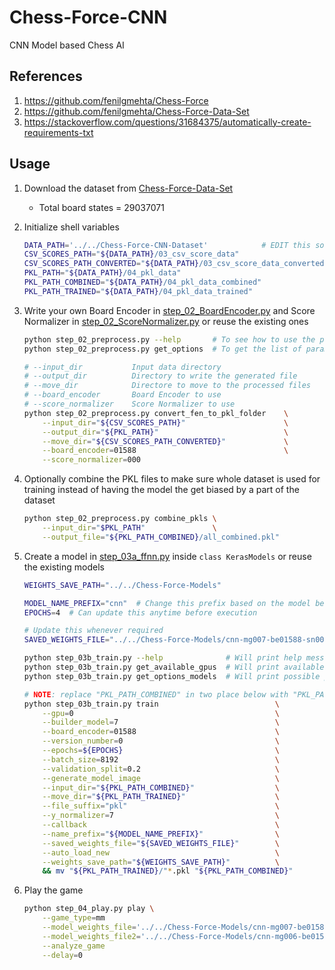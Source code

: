 # Chess-Force-CNN
CNN Model based Chess AI


## References
1. https://github.com/fenilgmehta/Chess-Force
2. https://github.com/fenilgmehta/Chess-Force-Data-Set
3. https://stackoverflow.com/questions/31684375/automatically-create-requirements-txt


## Usage

1. Download the dataset from [Chess-Force-Data-Set](https://github.com/fenilgmehta/Chess-Force-Data-Set)
    - Total board states = 29037071

2. Initialize shell variables
   ```sh
   DATA_PATH='../../Chess-Force-CNN-Dataset'            # EDIT this so that it points to the directory used for storing all the CSV data files used for training/testing/playing
   CSV_SCORES_PATH="${DATA_PATH}/03_csv_score_data"
   CSV_SCORES_PATH_CONVERTED="${DATA_PATH}/03_csv_score_data_converted"
   PKL_PATH="${DATA_PATH}/04_pkl_data"
   PKL_PATH_COMBINED="${DATA_PATH}/04_pkl_data_combined"
   PKL_PATH_TRAINED="${DATA_PATH}/04_pkl_data_trained"
   ```

3. Write your own Board Encoder in [step_02_BoardEncoder.py](./code/step_02_BoardEncoder.py) and Score Normalizer in [step_02_ScoreNormalizer.py](./code/step_02_ScoreNormalizer.py) or reuse the existing ones
   ```sh
   python step_02_preprocess.py --help       # To see how to use the preprocessing module
   python step_02_preprocess.py get_options  # To get the list of parameter you can use for "--board_encoder" and "--score_normalizer"

   # --input_dir           Input data directory
   # --output_dir          Directory to write the generated file
   # --move_dir            Directore to move to the processed files
   # --board_encoder       Board Encoder to use
   # --score_normalizer    Score Normalizer to use
   python step_02_preprocess.py convert_fen_to_pkl_folder    \
       --input_dir="${CSV_SCORES_PATH}"                      \
       --output_dir="${PKL_PATH}"                            \
       --move_dir="${CSV_SCORES_PATH_CONVERTED}"             \
       --board_encoder=01588                                 \
       --score_normalizer=000
   ```

4. Optionally combine the PKL files to make sure whole dataset is used for training instead of having the model the get biased by a part of the dataset
   ```sh
   python step_02_preprocess.py combine_pkls \
       --input_dir="$PKL_PATH"               \
       --output_file="${PKL_PATH_COMBINED}/all_combined.pkl"
   ```

5. Create a model in [step_03a_ffnn.py](./code/step_03a_ffnn.py) inside `class KerasModels` or reuse the existing models
   ```sh
   WEIGHTS_SAVE_PATH="../../Chess-Force-Models"
   
   MODEL_NAME_PREFIX="cnn"  # Change this prefix based on the model being used
   EPOCHS=4  # Can update this anytime before execution
   
   # Update this whenever required
   SAVED_WEIGHTS_FILE="../../Chess-Force-Models/cnn-mg007-be01588-sn000-ep00008-weight-v001.h5"
   
   python step_03b_train.py --help              # Will print help message
   python step_03b_train.py get_available_gpus  # Will print available GPU's
   python step_03b_train.py get_options_models  # Will print possible parameters for "--builder_model" argument

   # NOTE: replace "PKL_PATH_COMBINED" in two place below with "PKL_PATH" if step 4 was NOT performed
   python step_03b_train.py train                          \
       --gpu=0                                             \
       --builder_model=7                                   \
       --board_encoder=01588                               \
       --version_number=0                                  \
       --epochs=${EPOCHS}                                  \
       --batch_size=8192                                   \
       --validation_split=0.2                              \
       --generate_model_image                              \
       --input_dir="${PKL_PATH_COMBINED}"                  \
       --move_dir="${PKL_PATH_TRAINED}"                    \
       --file_suffix="pkl"                                 \
       --y_normalizer=7                                    \
       --callback                                          \
       --name_prefix="${MODEL_NAME_PREFIX}"                \
       --saved_weights_file="${SAVED_WEIGHTS_FILE}"        \
       --auto_load_new                                     \
       --weights_save_path="${WEIGHTS_SAVE_PATH}"          \
       && mv "${PKL_PATH_TRAINED}/"*.pkl "${PKL_PATH_COMBINED}"
   ```

6. Play the game
   ```sh
   python step_04_play.py play \
       --game_type=mm                                                                                  \
       --model_weights_file='../../Chess-Force-Models/cnn-mg007-be01588-sn000-ep00012-weight-v001.h5'  \
       --model_weights_file2='../../Chess-Force-Models/cnn-mg006-be01588-sn000-ep00024-weight-v001.h5' \
       --analyze_game                                                                                  \
       --delay=0
   ```

<!--

### Model Trained Weights:
*  3 Nov 2:52 PM 👉 cnn-mg006-be01588-sn005-ep00024-weight-v001.h5
* 28 Nov 9:35 AM 👉 cnn-mg007-be01588-sn006-ep00009-weight-v001.h5
* 28 Nov 6:40 PM 👉 cnn-mg007-be01588-sn007-ep00012-weight-v001.h5

-->